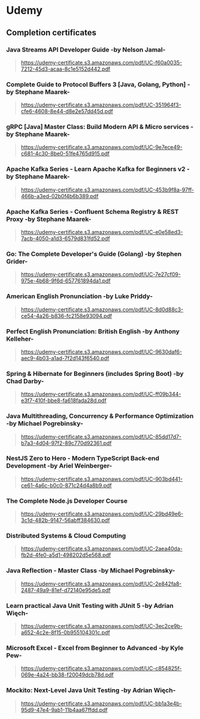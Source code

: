 # Udemy

## Completion certificates

### Java Streams API Developer Guide -by Nelson Jamal-
> https://udemy-certificate.s3.amazonaws.com/pdf/UC-f60a0035-7212-45d3-acaa-8c1e5152d442.pdf
>>

### Complete Guide to Protocol Buffers 3 [Java, Golang, Python] -by Stephane Maarek-
> https://udemy-certificate.s3.amazonaws.com/pdf/UC-351964f3-cfe6-4608-8e44-d8e2e57dd45d.pdf
>>

### gRPC [Java] Master Class: Build Modern API & Micro services -by Stephane Maarek-
> https://udemy-certificate.s3.amazonaws.com/pdf/UC-9e7ece49-c681-4c30-8be0-51fe4765d915.pdf
>>

### Apache Kafka Series - Learn Apache Kafka for Beginners v2 -by Stephane Maarek-
> https://udemy-certificate.s3.amazonaws.com/pdf/UC-453b9f8a-97ff-466b-a3ed-02b0f4b6b389.pdf
>>

### Apache Kafka Series - Confluent Schema Registry & REST Proxy  -by Stephane Maarek-
> https://udemy-certificate.s3.amazonaws.com/pdf/UC-e0e58ed3-7acb-4050-a1d3-6579d831fd52.pdf
>>

### Go: The Complete Developer's Guide (Golang) -by Stephen Grider-
> https://udemy-certificate.s3.amazonaws.com/pdf/UC-7e27cf09-975e-4b68-9f6d-657761894da1.pdf
>>

### American English Pronunciation -by Luke Priddy-
> https://udemy-certificate.s3.amazonaws.com/pdf/UC-8d0d88c3-ce54-4a26-b836-fc2158e93094.pdf
>>

### Perfect English Pronunciation: British English -by Anthony Kelleher-
> https://udemy-certificate.s3.amazonaws.com/pdf/UC-9630daf6-aec9-4b03-a1ad-7f2d143f6540.pdf
>>

### Spring & Hibernate for Beginners (includes Spring Boot) -by Chad Darby-
> https://udemy-certificate.s3.amazonaws.com/pdf/UC-ff09b344-e3f7-410f-bbe8-fa618fada28d.pdf
>>

### Java Multithreading, Concurrency & Performance Optimization -by Michael Pogrebinsky-
> https://udemy-certificate.s3.amazonaws.com/pdf/UC-85dd17d7-b7a3-4d04-97f2-89c770d92361.pdf
>>

### NestJS Zero to Hero - Modern TypeScript Back-end Development -by Ariel Weinberger-
> https://udemy-certificate.s3.amazonaws.com/pdf/UC-903bd441-ce61-4a6c-b0c0-871c24d4a8b9.pdf
>>

### The Complete Node.js Developer Course
> https://udemy-certificate.s3.amazonaws.com/pdf/UC-29bd49e6-3c1d-482b-9147-56abff384630.pdf
>>

### Distributed Systems & Cloud Computing
> https://udemy-certificate.s3.amazonaws.com/pdf/UC-2aea40da-fb2d-4fe0-a5d1-498202d5e568.pdf
>>

### Java Reflection - Master Class -by Michael Pogrebinsky-
> https://udemy-certificate.s3.amazonaws.com/pdf/UC-2e842fa8-2487-49a9-81ef-d72140e95de5.pdf
>>

### Learn practical Java Unit Testing with JUnit 5 -by Adrian Więch-
> https://udemy-certificate.s3.amazonaws.com/pdf/UC-3ec2ce9b-a652-4c2e-8f15-0b955104301c.pdf
>>

### Microsoft Excel - Excel from Beginner to Advanced -by Kyle Pew-
> https://udemy-certificate.s3.amazonaws.com/pdf/UC-c854825f-069e-4a24-bb38-f20049dcb78d.pdf
>>

### Mockito: Next-Level Java Unit Testing -by Adrian Więch-
> https://udemy-certificate.s3.amazonaws.com/pdf/UC-bb1a3e4b-95d9-47e4-9ab1-11b4aa67ffdd.pdf
>>

